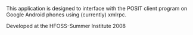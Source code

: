 This application is designed to interface with the POSIT client program on Google Android phones using (currently) xmlrpc.

Developed at the HFOSS-Summer Institute 2008
